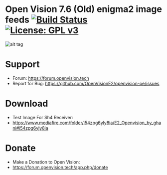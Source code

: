 Open Vision 7.6 (Old) enigma2 image feeds [![Build Status](https://travis-ci.org/OpenVisionE2/openvision-development-platform.svg?branch=develop)](https://travis-ci.org/OpenVisionE2/openvision-development-platform) [![License: GPL v3](https://img.shields.io/badge/License-GPLv3-blue.svg)](https://www.gnu.org/licenses/gpl-3.0)
=====================================
![alt tag](https://raw.github.com/OpenVisionE2/openvision-development-platform/develop/meta-openvision/recipes-openvision/bootlogo/openvision-bootlogo/bootlogo.jpg)



# Support
* Forum: https://forum.openvision.tech
* Report for Bug: https://github.com/OpenVisionE2/openvision-oe/issues


# Download
* Test Image For Sh4 Receiver:
* https://www.mediafire.com/folder/i54zpg6yly8ia/E2_Openvision_by_ghani#i54zpg6yly8ia


# Donate
* Make a Donation to Open Vision:
* https://forum.openvision.tech/app.php/donate

